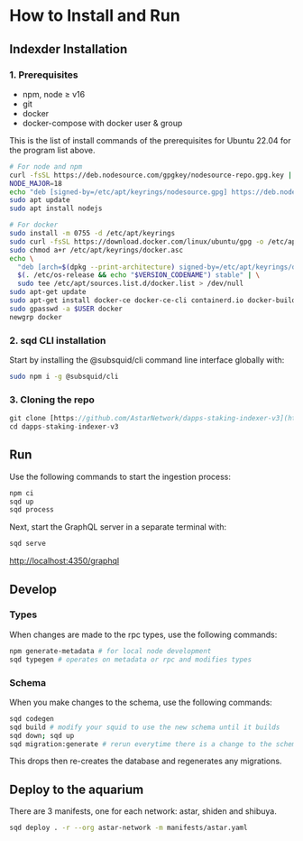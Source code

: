# How to Install and Run

## Indexder Installation

### 1. Prerequisites

- npm, node ≥ v16
- git
- docker
- docker-compose with docker user & group

This is the list of install commands of the prerequisites for Ubuntu 22.04 for the program list above.

```bash
# For node and npm
curl -fsSL https://deb.nodesource.com/gpgkey/nodesource-repo.gpg.key | sudo gpg --dearmor -o /etc/apt/keyrings/nodesource.gpg
NODE_MAJOR=18
echo "deb [signed-by=/etc/apt/keyrings/nodesource.gpg] https://deb.nodesource.com/node_$NODE_MAJOR.x nodistro main" | sudo tee /etc/apt/sources.list.d/nodesource.list
sudo apt update
sudo apt install nodejs

# For docker
sudo install -m 0755 -d /etc/apt/keyrings
sudo curl -fsSL https://download.docker.com/linux/ubuntu/gpg -o /etc/apt/keyrings/docker.asc
sudo chmod a+r /etc/apt/keyrings/docker.asc
echo \
  "deb [arch=$(dpkg --print-architecture) signed-by=/etc/apt/keyrings/docker.asc] https://download.docker.com/linux/ubuntu \
  $(. /etc/os-release && echo "$VERSION_CODENAME") stable" | \
  sudo tee /etc/apt/sources.list.d/docker.list > /dev/null
sudo apt-get update
sudo apt-get install docker-ce docker-ce-cli containerd.io docker-buildx-plugin docker-compose-plugin docker-compose
sudo gpasswd -a $USER docker
newgrp docker
```

### 2. sqd CLI installation

Start by installing the @subsquid/cli command line interface globally with:

```bash
sudo npm i -g @subsquid/cli

```

### 3. Cloning the repo

```jsx
git clone [https://github.com/AstarNetwork/dapps-staking-indexer-v3](https://github.com/AstarNetwork/dapps-staking-indexer-v3)
cd dapps-staking-indexer-v3
```

## Run

Use the following commands to start the ingestion process:

```bash
npm ci
sqd up
sqd process
```

Next, start the GraphQL server in a separate terminal with:

```bash
sqd serve
```

[http://localhost:4350/graphql](http://localhost:4350/graphql)

## Develop

### Types

When changes are made to the rpc types, use the following commands:

```bash
npm generate-metadata # for local node development
sqd typegen # operates on metadata or rpc and modifies types
```

### Schema

When you make changes to the schema, use the following commands:

```bash
sqd codegen
sqd build # modify your squid to use the new schema until it builds
sqd down; sqd up
sqd migration:generate # rerun everytime there is a change to the schema
```

This drops then re-creates the database and regenerates any migrations.

## Deploy to the aquarium

There are 3 manifests, one for each network: astar, shiden and shibuya.

```bash
sqd deploy . -r --org astar-network -m manifests/astar.yaml
```
